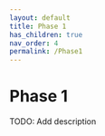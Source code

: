 ```yaml
---
layout: default
title: Phase 1
has_children: true
nav_order: 4
permalink: /Phase1
---
```


# Phase 1

TODO: Add description
